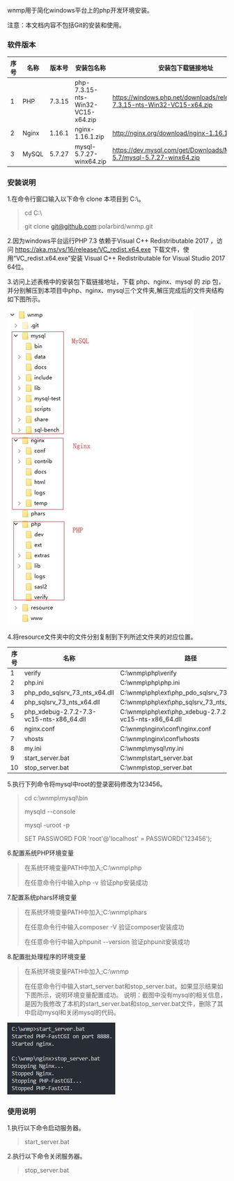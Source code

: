 wnmp用于简化windows平台上的php开发环境安装。

注意：本文档内容不包括Git的安装和使用。

### 软件版本

 序号 | 名称 | 版本号 | 安装包名称 | 安装包下载链接地址
 ---- | ---- | ---- | ---- | ---- 
 1      | PHP    | 7.3.15  | php-7.3.15-nts-Win32-VC15-x64.zip  | https://windows.php.net/downloads/releases/php-7.3.15-nts-Win32-VC15-x64.zip
 2      | Nginx  | 1.16.1 | nginx-1.16.1.zip                  | http://nginx.org/download/nginx-1.16.1.zip
 3      | MySQL  | 5.7.27 | mysql-5.7.27-winx64.zip           | https://dev.mysql.com/get/Downloads/MySQL-5.7/mysql-5.7.27-winx64.zip

### 安装说明

1.在命令行窗口输入以下命令 clone 本项目到 C:\。
>
>cd C:\
>
>git clone git@github.com:polarbird/wnmp.git
>

2.因为windows平台运行PHP 7.3 依赖于Visual C++ Redistributable 2017 ，访问 https://aka.ms/vs/16/release/VC_redist.x64.exe 下载文件，使用“VC_redist.x64.exe”安装 Visual C++ Redistributable for Visual Studio 2017 64位。

3.访问上述表格中的安装包下载链接地址，下载 php、nginx、mysql 的 zip 包，并分别解压到本项目中php、nginx、mysql三个文件夹,解压完成后的文件夹结构如下图所示。

![图片](https://github.com/polarbird/wnmp/blob/master/resource/fc955a70-6e22-11e8-81cd-27cee32a117f.jpg?raw=true)

4.将resource文件夹中的文件分别复制到下列所述文件夹的对应位置。

 序号 | 名称 | 路径
 ---- | ---- | ----
 1      | verify                                   | C:\wnmp\php\verify
 2      | php.ini                                  | C:\wnmp\php\php.ini
 3      | php_pdo_sqlsrv_73_nts_x64.dll            | C:\wnmp\php\ext\php_pdo_sqlsrv_73_nts_x64.dll
 4      | php_sqlsrv_73_nts_x64.dll                | C:\wnmp\php\ext\php_sqlsrv_73_nts_x64.dll
 5      | php_xdebug-2.7.2-7.3-vc15-nts-x86_64.dll | C:\wnmp\php\ext\php_xdebug-2.7.2-7.3-vc15-nts-x86_64.dll
 6      | nginx.conf                               | C:\wnmp\nginx\conf\nginx.conf
 7      | vhosts                                   | C:\wnmp\nginx\conf\vhosts
 8      | my.ini                                   | C:\wnmp\mysql\my.ini
 9      | start_server.bat                         | C:\wnmp\start_server.bat
 10     | stop_server.bat                          | C:\wnmp\stop_server.bat

5.执行下列命令将mysql中root的登录密码修改为123456。
>
>cd c:\wnmp\mysql\bin
>
>mysqld --console
>
>mysql -uroot -p
>
>SET PASSWORD FOR 'root'@'localhost' = PASSWORD('123456');
>

6.配置系统PHP环境变量
>
>在系统环境变量PATH中加入;C:\wnmp\php
>
>在任意命令行中输入php -v 验证php安装成功
>

7.配置系统phars环境变量
>
>在系统环境变量PATH中加入;C:\wnmp\phars
>
>在任意命令行中输入composer -V 验证composer安装成功
>
>在任意命令行中输入phpunit --version 验证phpunit安装成功
>

8.配置批处理程序的环境变量
>
>在系统环境变量PATH中加入;C:\wnmp
>
>在任意命令行中输入start_server.bat和stop_server.bat，如果显示结果如下图所示，说明环境变量配置成功。
>说明：截图中没有mysql的相关信息，是因为我修改了本机的start_server.bat和stop_server.bat文件，删除了其中启动mysql和关闭mysql的代码。
>

![图片](https://github.com/polarbird/wnmp/blob/master/resource/cade30f0-6e23-11e8-b836-7196cc07eb35.jpg?raw=true)

### 使用说明

1.执行以下命令启动服务器。
>
>start_server.bat
>

2.执行以下命令关闭服务器。
>
>stop_server.bat
>
